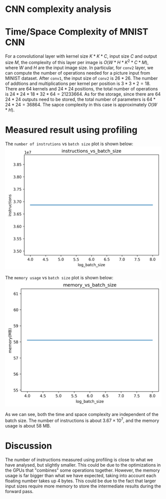 # CNN complexity analysis

# Time/Space Complexity of MNIST CNN
For a convolutional layer with kernel size $K * K * C$, input size $C$ and output size $M$, the complexity of this layer per image is $O(W * H * K^2 * C * M)$, where $W$ and $H$ are the input image size. In particular, for `conv2` layer, we can compute the number of operations needed for a picture input from MINIST dataset. After `conv1`, the input size of `conv2` is $26 * 26$. The number of addtions and multiplications per kernel per position is $3*3 * 2 = 18$. There are $64$ kernels and $24 * 24$ positions, the total number of operations is $24 * 24 * 18 * 32 * 64 = 21233664$. As for the storage, since there are $64$ $24*24$ outputs need to be stored, the total number of parameters is $64 * 24 * 24 = 36864$. The sapce complexity in this case is approximately $O(W*H)$.

# Measured result using profiling

The `number of instrutions` vs `batch size` plot is shown below:
![ins](./instructions_vs_batch_size.png)

The `memory usage` vs `batch size` plot is shown below:
![mem](./memory_vs_batch_size.png)

As we can see, both the time and space complexity are independent of the batch size. The number of instructions is about $3.67 \times 10^7$, and the memory usage is about $58$ MB.

# Discussion

The number of instructions measured using profiling is close to what we have analysed, but slightly smaller. This could be due to the optimizations in the GPUs that "combines" some operations together. However, the memory usage is far bigger than what we have expected, taking into account each floating number takes up 4 bytes. This could be due to the fact that larger input sizes require more memory to store the intermediate results during the forward pass.
